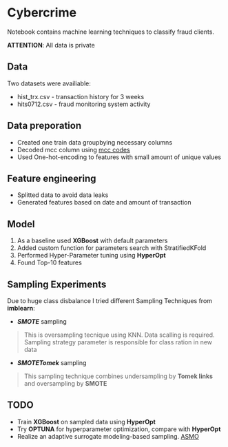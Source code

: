 # Cybercrime
Notebook contains machine learning techniques to classify fraud clients.

**ATTENTION**: All data is private


## Data  
Two datasets were availiable:  
- hist_trx.csv - transaction history for 3 weeks
- hits0712.csv - fraud monitoring system activity

## Data preporation 
* Created one train data groupbying necessary columns
* Decoded mcc column using [mcc codes](https://mcc-codes.ru/)
* Used One-hot-encoding to features with small amount of unique values

## Feature engineering
* Splitted data to avoid data leaks
* Generated features based on date and amount of transaction

## Model
1. As a baseline used **XGBoost** with default parameters
2. Added custom function for parameters search with StratifiedKFold
3. Performed Hyper-Parameter tuning using **HyperOpt**
4. Found Top-10 features

## Sampling Experiments
Due to huge class disbalance I tried different Sampling Techniques from **imblearn**:
* ***SMOTE*** sampling
> This is oversampling tecnique using KNN. Data scalling is required. 
> Sampling strategy parameter is responsible for class ration in new data
* ***SMOTETomek*** sampling
> This sampling technique combines undersampling by **Tomek links** and oversampling by **SMOTE**

## TODO
* Train **XGBoost** on sampled data using **HyperOpt**
* Try **OPTUNA** for hyperparameter optimization, compare with **HyperOpt**
* Realize an adaptive surrogate modeling-based sampling. [ASMO](https://www.sciencedirect.com/science/article/pii/S1364815216310830)
